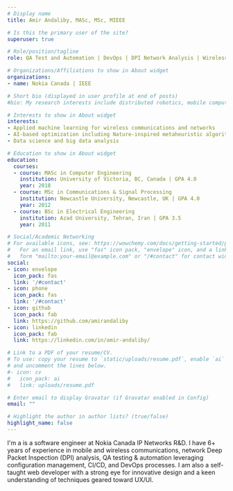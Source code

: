```yaml
---
# Display name
title: Amir Andaliby, MASc, MSc, MIEEE

# Is this the primary user of the site?
superuser: true

# Role/position/tagline
role: QA Test and Automation | DevOps | DPI Network Analysis | Wireless Communications and Networks

# Organizations/Affiliations to show in About widget
organizations:
- name: Nokia Canada | IEEE

# Short bio (displayed in user profile at end of posts)
#bio: My research interests include distributed robotics, mobile computing and programmable matter.

# Interests to show in About widget
interests:
- Applied machine learning for wireless communications and networks
- AI-based optimization including Nature-inspired metaheuristic algorithms
- Data science and big data analysis

# Education to show in About widget
education:
  courses:
  - course: MASc in Computer Engineering
    institution: University of Victoria, BC, Canada | GPA 4.0
    year: 2018
  - course: MSc in Communications & Signal Processing
    institution: Newcastle University, Newcastle, UK | GPA 4.0
    year: 2012
  - course: BSc in Electrical Engineering 
    institution: Azad University, Tehran, Iran | GPA 3.5
    year: 2011

# Social/Academic Networking
# For available icons, see: https://wowchemy.com/docs/getting-started/page-builder/#icons
#   For an email link, use "fas" icon pack, "envelope" icon, and a link in the
#   form "mailto:your-email@example.com" or "/#contact" for contact widget.
social:
- icon: envelope
  icon_pack: fas
  link: '/#contact'
- icon: phone
  icon_pack: fas
  link: '/#contact'
- icon: github
  icon_pack: fab
  link: https://github.com/amirandaliby
- icon: linkedin
  icon_pack: fab
  link: https://linkedin.com/in/amir-andaliby/

# Link to a PDF of your resume/CV.
# To use: copy your resume to `static/uploads/resume.pdf`, enable `ai` icons in `params.toml`, 
# and uncomment the lines below.
#- icon: cv
#   icon_pack: ai
#   link: uploads/resume.pdf

# Enter email to display Gravatar (if Gravatar enabled in Config)
email: ""

# Highlight the author in author lists? (true/false)
highlight_name: false
---
```


I'm a is a software engineer at Nokia Canada IP Networks R&D. I have 6+ years of experience in mobile and wireless communications, network Deep Packet Inspection (DPI) analysis, QA testing & automation leveraging configuration management, CI/CD, and DevOps processes. I am also a self-taught web developer with a strong eye for innovative design and a keen understanding of techniques geared toward UX/UI.